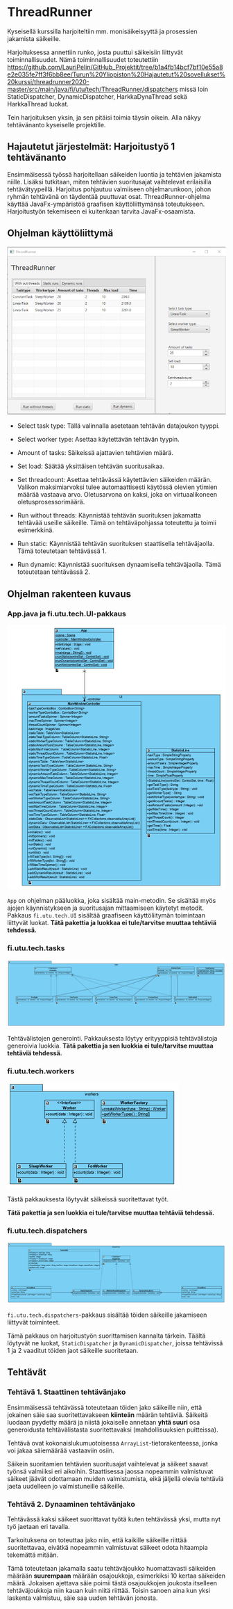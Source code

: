 # ThreadRunner

Kyseisellä kurssilla harjoiteltiin mm. monisäikeisyyttä ja prosessien jakamista säikeille.

Harjoituksessa annettiin runko, josta puuttui säikeisiin liittyvät toiminnallisuudet.
Nämä toiminnallisuudet toteutettiin https://github.com/LauriPelin/GitHub_Projektit/tree/b1a4fb14bcf7bf10e55a8e2e035fe7ff3f6bb8ee/Turun%20Yliopiston%20Hajautetut%20sovellukset%20kurssi/threadrunner2020-master/src/main/java/fi/utu/tech/ThreadRunner/dispatchers missä loin StaticDispatcher, DynamicDispatcher, HarkkaDynaThread sekä HarkkaThread luokat.

Tein harjoituksen yksin, ja sen pitäisi toimia täysin oikein.
Alla näkyy tehtävänanto kyseiselle projektille.

## Hajautetut järjestelmät: Harjoitustyö 1 tehtävänanto
Ensimmäisessä työssä harjoitellaan säikeiden luontia ja tehtävien jakamista niille. Lisäksi tutkitaan, miten tehtävien suoritusajat vaihtelevat erilaisilla tehtävätyypeillä. Harjoitus pohjautuu valmiiseen ohjelmarunkoon, johon ryhmän tehtävänä on täydentää puuttuvat osat. ThreadRunner-ohjelma käyttää JavaFx-ympäristöä graafisen käyttöliittymänsä toteutukseen. Harjoitustyön tekemiseen ei kuitenkaan tarvita JavaFx-osaamista.


## Ohjelman käyttöliittymä

![Main window](doc/images/mainwindow.png "Main window")


- Select task type: Tällä valinnalla asetetaan tehtävän datajoukon tyyppi. 

- Select worker type: Asettaa käytettävän tehtävän tyypin.

- Amount of tasks: Säikeissä ajattavien tehtävien määrä.

- Set load: Säätää yksittäisen tehtävän suoritusaikaa. 

- Set threadcount: Asettaa tehtävässä käytettävien säikeiden määrän. Valikon maksimiarvoksi tulee automaattisesti käytössä olevien ytimien määrää vastaava arvo. Oletusarvona on kaksi, joka on virtuaalikoneen oletusprosessorimäärä.

- Run without threads: Käynnistää tehtävän suorituksen jakamatta tehtävää useille säikeille. Tämä on tehtäväpohjassa toteutettu ja toimii esimerkkinä.

- Run static: Käynnistää tehtävän suorituksen staattisella tehtäväjaolla. Tämä toteutetaan tehtävässä 1.

- Run dynamic: Käynnistää suorituksen dynaamisella tehtäväjaolla. Tämä toteutetaan tehtävässä 2.

## Ohjelman rakenteen kuvaus

### App.java ja fi.utu.tech.UI-pakkaus

![App-luokkas sekä fi.utu.tech.UI](doc/images/AppUIUML.png "App.java ja fi.utu.tech.UI")

`App` on ohjelman pääluokka, joka sisältää main-metodin. Se sisältää myös ajojen käynnistykseen ja suoritusajan mittaamiseen käytetyt metodit. Pakkaus `fi.utu.tech.UI` sisältää graafiseen käyttöliitymän toimintaan liittyvät luokat. **Tätä pakettia ja luokkaa ei tule/tarvitse muuttaa tehtäviä tehdessä.**

### fi.utu.tech.tasks

![fi.utu.tech.tasks](doc/images/tasksUML.png "fi.utu.tech.tasks")

Tehtävälistojen generointi. Pakkauksesta löytyy erityyppisiä tehtävälistoja generoivia luokkia.
**Tätä pakettia ja sen luokkia ei tule/tarvitse muuttaa tehtäviä tehdessä.**

### fi.utu.tech.workers

![fi.utu.tech.workers](doc/images/workersUML.png "fi.utu.tech.workers")

Tästä pakkauksesta löytyvät säikeissä suoritettavat työt. 

**Tätä pakettia ja sen luokkia ei tule/tarvitse muuttaa tehtäviä tehdessä.**


### fi.utu.tech.dispatchers

![fi.utu.tech.dispatchers](doc/images/dispatchersUML.png "fi.utu.tech.dispatchers")

`fi.utu.tech.dispatchers`-pakkaus sisältää töiden säikeille jakamiseen liittyvät toiminteet.

Tämä pakkaus on harjoitustyön suorittamisen kannalta tärkein. Täältä löytyvät ne luokat, `StaticDispatcher` ja `DynamicDispatcher`, joissa tehtävissä 1 ja 2 vaaditut töiden jaot säikeille suoritetaan.


## Tehtävät

### Tehtävä 1. Staattinen tehtävänjako

Ensimmäisessä tehtävässä toteutetaan töiden jako säikeille niin, että jokainen säie saa suoritettavakseen **kiinteän** määrän tehtäviä. Säikeitä luodaan pyydetty määrä ja niistä jokaiselle annetaan **yhtä suuri** osa generoidusta tehtävälistasta suoritettavaksi (mahdollisuuksien puitteissa). 

Tehtävä ovat kokonaislukumuotoisessa `ArrayList`-tietorakenteessa, jonka voi jakaa säiemäärää vastaaviin osiin. 

Säikein suoritamien tehtävien suoritusajat vaihtelevat ja säikeet saavat työnsä valmiiksi eri aikoihin. Staattisessa jaossa nopeammin valmistuvat säikeet jäävät odottamaan muiden valmistumista, eikä jäljellä olevia tehtäviä jaeta uudelleen jo valmistuneille säikeille.

### Tehtävä 2. Dynaaminen tehtävänjako

Tehtävässä kaksi säikeet suorittavat työtä kuten tehtävässä yksi, mutta nyt työ jaetaan eri tavalla. 

Tarkoituksena on toteuttaa jako niin, että kaikille säikeille riittää suoritettavaa, eivätkä nopeammin valmistuvat säikeet odota hitaampia tekemättä mitään. 

Tämä toteutetaan jakamalla saatu tehtäväjoukko huomattavasti säikeiden määrään **suurempaan** määrään osajoukkoja, esimerkiksi 10 kertaa säikeiden määrä. Jokaisen ajettava säie poimii tästä osajoukkojen joukosta itselleen tehtäväjoukkoja niin kauan kuin niitä riittää. 
Toisin sanoen aina kun yksi laskenta valmistuu, säie saa uuden tehtävän jonosta.
